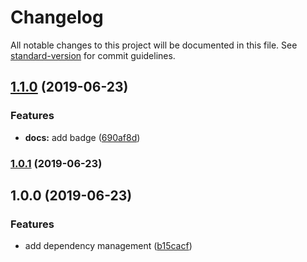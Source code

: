 # Changelog

All notable changes to this project will be documented in this file. See [standard-version](https://github.com/conventional-changelog/standard-version) for commit guidelines.

## [1.1.0](https://github.com/linkorb-test/lorum-ipsum/compare/v1.0.1...v1.1.0) (2019-06-23)


### Features

* **docs:** add badge ([690af8d](https://github.com/linkorb-test/lorum-ipsum/commit/690af8d))



### [1.0.1](https://github.com/linkorb-test/lorum-ipsum/compare/v1.0.0...v1.0.1) (2019-06-23)



## 1.0.0 (2019-06-23)


### Features

* add dependency management ([b15cacf](https://github.com/linkorb-test/lorum-ipsum/commit/b15cacf))
